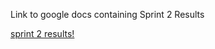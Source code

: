 
Link to google docs containing Sprint 2 Results


[sprint 2 results!](https://docs.google.com/document/d/14VanV_q0A8Um8OO-gxEFkqjZSiEe376C6CqwJ4mNZbk/edit)
